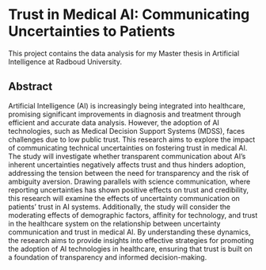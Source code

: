 # Trust in Medical AI: Communicating Uncertainties to Patients

This project contains the data analysis for my Master thesis in Artificial Intelligence at Radboud University.



## Abstract

Artificial Intelligence (AI) is increasingly being integrated into healthcare, promising significant improvements in diagnosis and treatment through efficient and accurate data analysis. However, the adoption of AI technologies, such as Medical Decision Support Systems (MDSS), faces challenges due to low public trust. This research aims to explore the impact of communicating technical uncertainties on fostering trust in medical AI. The study will investigate whether transparent communication about AI’s inherent uncertainties negatively affects trust and thus hinders adoption, addressing the tension between the need for transparency and the risk of ambiguity aversion. Drawing parallels with science communication, where reporting uncertainties has shown positive effects on trust and credibility, this research will examine the effects of uncertainty communication on patients’ trust in AI systems. Additionally, the study will consider the moderating effects of demographic factors, affinity for technology, and trust in the healthcare system on the relationship between uncertainty communication and trust in medical AI. By understanding these dynamics, the research aims to provide insights into effective strategies for promoting the adoption of AI technologies in healthcare, ensuring that trust is built on a foundation of transparency and informed decision-making.

